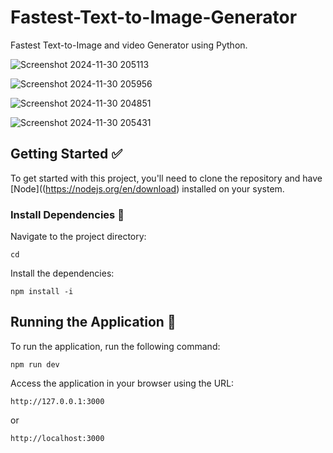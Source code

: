 # Fastest-Text-to-Image-Generator
Fastest Text-to-Image and video Generator using Python.

![Screenshot 2024-11-30 205113](https://github.com/user-attachments/assets/93dab9ca-e6e5-49a3-bc29-dc977c57262e)

![Screenshot 2024-11-30 205956](https://github.com/user-attachments/assets/5e6eb7ef-06bf-4d60-9b45-9ef96afafc66)

![Screenshot 2024-11-30 204851](https://github.com/user-attachments/assets/640c44d4-f005-4146-803a-524bfd940dc1)

![Screenshot 2024-11-30 205431](https://github.com/user-attachments/assets/2e02d413-6ae1-4874-a395-e07f6ee53258)



## Getting Started :white_check_mark:  
To get started with this project, you'll need to clone the repository and have [Node]((https://nodejs.org/en/download) installed on your system.  


### Install Dependencies :wrench: 
Navigate to the project directory:
```
cd
```

Install the dependencies:
```
npm install -i
```
## Running the Application :rocket:
To run the application, run the following command:
```
npm run dev
```

Access the application in your browser using the URL:
```
http://127.0.0.1:3000
```
or
```
http://localhost:3000
```
